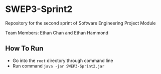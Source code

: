 # SWEP3-Sprint2
Repository for the second sprint of Software Engineering Project Module

Team Members: Ethan Chan and Ethan Hammond

## How To Run

- Go into the `root` directory through command line
- Run command `java -jar SWEP3-Sprint2.jar`
